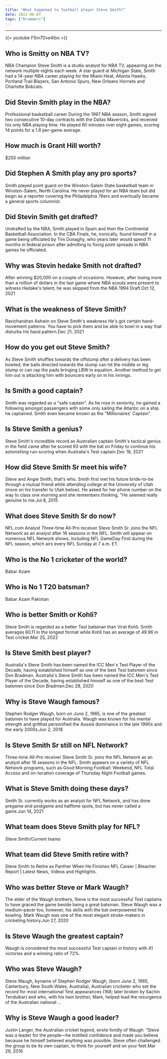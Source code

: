 ```yaml
---
title: "What happened to football player Steve Smith?"
date: 2022-06-07
tags: ["Drummers"]
---
```


---
{{< youtube F5m7Dve4ibo >}}
## Who is Smitty on NBA TV?
NBA Champion Steve Smith is a studio analyst for NBA TV, appearing on the network multiple nights each week. A star guard at Michigan State, Smith had a 14-year NBA career playing for the Miami Heat, Atlanta Hawks, Portland Trail Blazers, San Antonio Spurs, New Orleans Hornets and Charlotte Bobcats.

## Did Stevin Smith play in the NBA?
Professional basketball career During the 1997 NBA season, Smith signed two consecutive 10-day contracts with the Dallas Mavericks, and received his only NBA playing time. He played 60 minutes over eight games, scoring 14 points for a 1.8 per-game average.

## How much is Grant Hill worth?
$250 million

## Did Stephen A Smith play any pro sports?
Smith played point guard on the Winston-Salem State basketball team in Winston-Salem, North Carolina. He never played for an NBA team but did begin as a reporter covering the Philadelphia 76ers and eventually became a general sports columnist.

## Did Stevin Smith get drafted?
Undrafted by the NBA, Smith played in Spain and then the Continental Basketball Association. In the CBA Finals, he, ironically, found himself in a game being officiated by Tim Donaghy, who years later would spend 11 months in federal prison after admitting to fixing point spreads in NBA games he officiated.

## Why was Stevin hedake Smith not drafted?
After winning $20,000 on a couple of occasions. However, after losing more than a million of dollars in the last game where NBA scouts were present to witness Hedake's talent, he was skipped from the NBA 1994 Draft.Oct 12, 2021

## What is the weakness of Steve Smith?
Ravichandran Ashwin on Steve Smith's weakness He's got certain hand-movement patterns. You have to pick them and be able to bowl in a way that disturbs his hand pattern.Dec 21, 2021

## How do you get out Steve Smith?
As Steve Smith shuffles towards the offstump after a delivery has been bowled; the balls directed towards the stump can hit the middle or leg stump or can rap the pads bringing LBW in equation. Another method to get him out is attacking him with bouncers early on in his innings.

## Is Smith a good captain?
Smith was regarded as a "safe captain". As he rose in seniority, he gained a following amongst passengers with some only sailing the Atlantic on a ship he captained. Smith even became known as the "Millionaires' Captain".

## Is Steve Smith a genius?
Steve Smith's incredible record as Australian captain Smith's tactical genius in the field came after he scored 93 with the bat on Friday to continue his astonishing run-scoring when Australia's Test captain.Dec 18, 2021

## How did Steve Smith Sr meet his wife?
Steve and Angie Smith, that's who. Smith first met his future bride-to-be through a mutual friend while attending college at the University of Utah (more on his transfer to Utah below). He asked for her phone number on the way to class one morning and she remembers thinking, "He seemed really genuine to me.Jul 8, 2015

## What does Steve Smith Sr do now?
NFL.com Analyst Three-time All-Pro receiver Steve Smith Sr. joins the NFL Network as an analyst after 16 seasons in the NFL. Smith will appear on numerous NFL Network shows, including NFL GameDay First during the NFL season, which airs every NFL Sunday at 7 a.m. ET.

## Who is the No 1 cricketer of the world?
Babar Azam

## Who is No 1 T20 batsman?
Babar Azam Pakistan

## Who is better Smith or Kohli?
Steve Smith is regarded as a better Test batsman than Virat Kohli. Smith averages 60.11 in the longest format while Kohli has an average of 49.96 in Test cricket.Mar 25, 2022

## Is Steve Smith best player?
Australia's Steve Smith has been named the ICC Men's Test Player of the Decade, having established himself as one of the best Test batsmen since Don Bradman. Australia's Steve Smith has been named the ICC Men's Test Player of the Decade, having established himself as one of the best Test batsmen since Don Bradman.Dec 28, 2020

## Why is Steve Waugh famous?
Stephen Rodger Waugh, born on June 2, 1965, is one of the greatest batsmen to have played for Australia. Waugh was known for his mental strength and gritthat personified the Aussie dominance in the late 1990s and the early 2000s.Jun 2, 2018

## Is Steve Smith Sr still on NFL Network?
Three-time All-Pro receiver Steve Smith Sr. joins the NFL Network as an analyst after 16 seasons in the NFL. Smith appears on a variety of NFL Network programs, such as Good Morning Football: Weekend, NFL Total Access and on-location coverage of Thursday Night Football games.

## What is Steve Smith doing these days?
Smith Sr. currently works as an analyst for NFL Network, and has done pregame and postgame and halftime spots, but has never called a game.Jun 14, 2021

## What team does Steve Smith play for NFL?
Steve Smith/Current teams

## What team did Steve Smith retire with?
Steve Smith to Retire as Panther When He Finishes NFL Career | Bleacher Report | Latest News, Videos and Highlights.

## Who was better Steve or Mark Waugh?
The elder of the Waugh brothers, Steve is the most successful Test captains to have graced the game beside being a great batsman. Steve Waugh was a medium-pacer too, however, his skills with the bat overpowered his bowling. Mark Waugh was one of the most elegant stroke-makers in cricketing history.Jun 27, 2020

## Is Steve Waugh the greatest captain?
Waugh is considered the most successful Test captain in history with 41 victories and a winning ratio of 72%.

## Who was Steve Waugh?
Steve Waugh, byname of Stephen Rodger Waugh, (born June 2, 1965, Canterbury, New South Wales, Australia), Australian cricketer who set the record for most international Test appearances (168; later broken by Sachin Tendulkar) and who, with his twin brother, Mark, helped lead the resurgence of the Australian national ...

## Why is Steve Waugh a good leader?
Justin Langer, the Australian cricket legend, wrote fondly of Waugh: “Steve was a leader for the people—he instilled confidence and made you believe because he himself believed anything was possible. Steve often challenged the group to be its own captain, to think for yourself and on your feet.Mar 29, 2016

